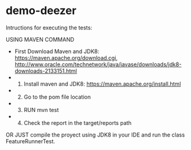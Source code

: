 # demo-deezer

Intructions for executing the tests:

USING MAVEN COMMAND
- First Download Maven and JDK8: https://maven.apache.org/download.cgi, http://www.oracle.com/technetwork/java/javase/downloads/jdk8-downloads-2133151.html
- 1. Install maven and JDK8: https://maven.apache.org/install.html
- 2. Go to the pom file location
- 3. RUN mvn test
- 4. Check the report in the target/reports path

OR JUST compile the proyect using JDK8 in your IDE and run the class FeatureRunnerTest.
